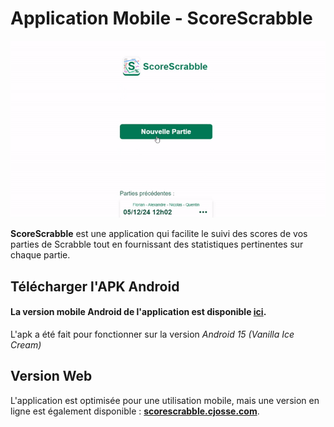 # Application Mobile - ScoreScrabble

![ScoreScrabble](./src/assets/score-scrabble.gif)

**ScoreScrabble** est une application qui facilite le suivi des scores de vos parties de Scrabble tout en fournissant des statistiques pertinentes sur chaque partie.

## Télécharger l'APK Android

#### La version mobile Android de l'application est disponible **[ici](./apk/DicoScrabble.apk)**.

L'apk a été fait pour fonctionner sur la version *Android 15 (Vanilla Ice Cream)*

## Version Web

L'application est optimisée pour une utilisation mobile, mais une version en ligne est également disponible : **[scorescrabble.cjosse.com](https://scorescrabble.cjosse.com)**.
